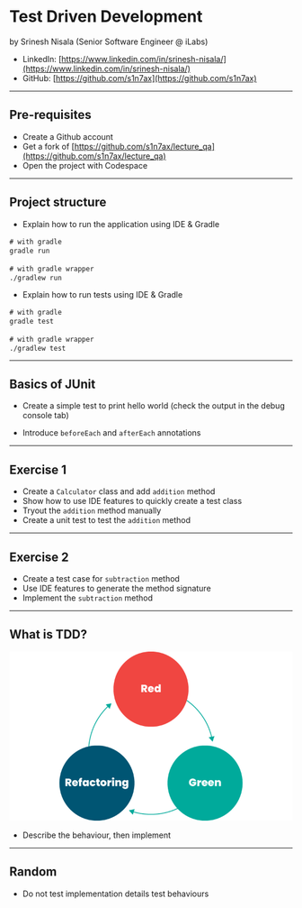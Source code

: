 # Test Driven Development

by Srinesh Nisala (Senior Software Engineer @ iLabs)

- LinkedIn: [https://www.linkedin.com/in/srinesh-nisala/](https://www.linkedin.com/in/srinesh-nisala/)
- GitHub: [https://github.com/s1n7ax](https://github.com/s1n7ax)

---

## Pre-requisites

- Create a Github account
- Get a fork of [https://github.com/s1n7ax/lecture_qa](https://github.com/s1n7ax/lecture_qa)
- Open the project with Codespace

---

## Project structure

- Explain how to run the application using IDE & Gradle

```shell
# with gradle
gradle run

# with gradle wrapper
./gradlew run
```

- Explain how to run tests using IDE & Gradle

```shell
# with gradle
gradle test

# with gradle wrapper
./gradlew test
```

---

## Basics of JUnit

- Create a simple test to print hello world (check the output in the debug console tab)

- Introduce `beforeEach` and `afterEach` annotations

---

## Exercise 1

- Create a `Calculator` class and add `addition` method
- Show how to use IDE features to quickly create a test class
- Tryout the `addition` method manually
- Create a unit test to test the `addition` method

---

## Exercise 2

- Create a test case for `subtraction` method
- Use IDE features to generate the method signature
- Implement the `subtraction` method

---

## What is TDD?

![](../../../../assets/red-green-refactor.png)

- Describe the behaviour, then implement

---

## Random

- Do not test implementation details test behaviours
